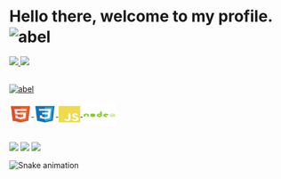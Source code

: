<h1>Hello there, welcome to my profile. <img align="center" width="100em" alt="abel" src="https://media.giphy.com/media/ukMiDlCmdv2og/giphy.gif?cid=790b7611f653d4b95eedb4d0f2033a0c30002df8efd81177&rid=giphy.gif&ct=g"></h1>


 
 <div>
  <a href="https://github.com/abel56">
  <img height="195em" src="https://github-readme-stats.vercel.app/api?username=abel56&show_icons=true&theme=merko&include_all_commits=true&count_private=true"/>
  <img height="195em" src="https://github-readme-stats.vercel.app/api/top-langs/?username=abel56&layout=merko&langs_count=7&theme=merko"/>
 </div>

 ##  

  <img align="center" width="1000em" height="150em" alt="abel" src="https://media.giphy.com/media/CcwLAV11cALh3OuEJ5/giphy.gif">
 
 <div style="display: inline_block"><br>
  <img align="center" alt="Abel-HTML" height="30" width="40" src="https://raw.githubusercontent.com/devicons/devicon/master/icons/html5/html5-original.svg">
  <img align="center" alt="Abel-CSS" height="30" width="40" src="https://raw.githubusercontent.com/devicons/devicon/master/icons/css3/css3-original.svg">
  <img align="center" alt="Abel-Js" height="30" width="40" src="https://raw.githubusercontent.com/devicons/devicon/master/icons/javascript/javascript-plain.svg">
  <img align="center" alt="Abel-Js" height="40" width="60" src="https://raw.githubusercontent.com/devicons/devicon/master/icons/nodejs/nodejs-plain-wordmark.svg">  
 </div>


 
  ##
  
  <div> 
  <a href = "mailto:abeldev56@gmail.com"><img src="https://img.shields.io/badge/-Gmail-%23333?style=for-the-badge&logo=gmail&logoColor=white" target="_blank"></a>
  <a href="https://www.linkedin.com/in/abel-goncalves-572736218" target="_blank"><img src="https://img.shields.io/badge/-LinkedIn-%230077B5?style=for-the-badge&logo=linkedin&logoColor=white" target="_blank"></a> 
    <a href="https://www.linkedin.com/in/abel-goncalves-572736218" target="_blank"><img src="https://img.shields.io/badge/Facebook-1877F2?style=for-the-badge&logo=facebook&logoColor=white" target="_blank"></a> 
 </div>

  	 
  ![Snake animation](https://github.com/abel56/abel56/blob/output/github-contribution-grid-snake.svg)
   

